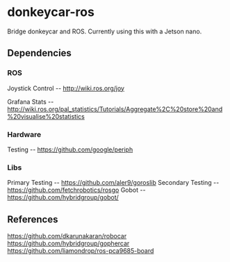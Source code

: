 # donkeycar-ros
Bridge donkeycar and ROS. Currently using this with a Jetson nano.



## Dependencies
### ROS
Joystick Control -- http://wiki.ros.org/joy

Grafana Stats -- http://wiki.ros.org/pal_statistics/Tutorials/Aggregate%2C%20store%20and%20visualise%20statistics
### Hardware
Testing -- https://github.com/google/periph

### Libs
Primary Testing -- https://github.com/aler9/goroslib
Secondary Testing -- https://github.com/fetchrobotics/rosgo
Gobot -- https://github.com/hybridgroup/gobot/

## References
https://github.com/dkarunakaran/robocar
https://github.com/hybridgroup/gophercar
https://github.com/liamondrop/ros-pca9685-board
